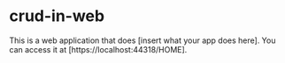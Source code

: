 # crud-in-web


This is a web application that does [insert what your app does here]. You can access it at [https://localhost:44318/HOME].
